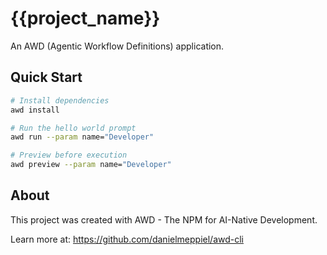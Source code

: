 # {{project_name}}

An AWD (Agentic Workflow Definitions) application.

## Quick Start

```bash
# Install dependencies
awd install

# Run the hello world prompt
awd run --param name="Developer"

# Preview before execution
awd preview --param name="Developer"
```

## About

This project was created with AWD - The NPM for AI-Native Development.

Learn more at: https://github.com/danielmeppiel/awd-cli
